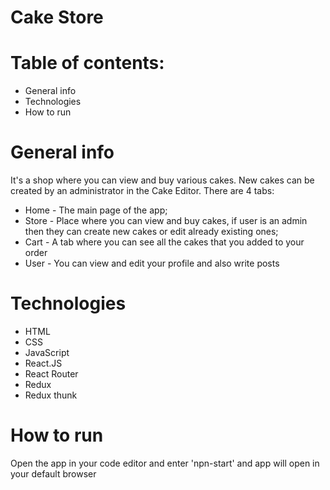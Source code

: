 # Cake Store

# Table of contents: 
* General info
* Technologies
* How to run

# General info
It's a shop where you can view and buy various cakes. New cakes can be created by an administrator in the Cake Editor. 
There are 4 tabs: 
* Home - The main page of the app;
* Store - Place where you can view and buy cakes, if user is an admin then they can create new cakes or edit already existing ones;
* Cart - A tab where you can see all the cakes that you added to your order
* User - You can view and edit your profile and also write posts


# Technologies
* HTML
* CSS
* JavaScript
* React.JS
* React Router
* Redux
* Redux thunk

# How to run
Open the app in your code editor and enter 'npn-start' and app will open in your default browser
